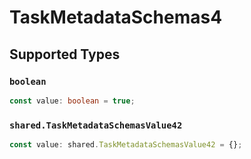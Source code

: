 # TaskMetadataSchemas4


## Supported Types

### `boolean`

```typescript
const value: boolean = true;
```

### `shared.TaskMetadataSchemasValue42`

```typescript
const value: shared.TaskMetadataSchemasValue42 = {};
```

